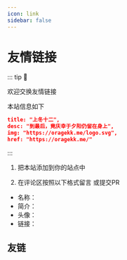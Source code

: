```yaml
---
icon: link
sidebar: false
---
```


# 友情链接

::: tip 🧩

欢迎交换友情链接

本站信息如下
```json
title: "上冬十二",
desc: "到最后，竟庆幸于夕阳仍留在身上",
img: "https://oragekk.me/logo.svg",
href: "https://oragekk.me/"
```
:::
1. 把本站添加到你的站点中

2. 在评论区按照以下格式留言 或提交PR

- 名称：
- 简介：
- 头像：
- 链接：



## 友链

<MyLink type="friend"/>

<script setup lang="ts">
import MyLink from "@MyLink";
</script>
